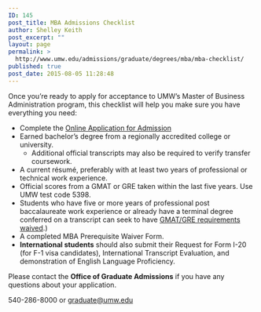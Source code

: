 ```yaml
---
ID: 145
post_title: MBA Admissions Checklist
author: Shelley Keith
post_excerpt: ""
layout: page
permalink: >
  http://www.umw.edu/admissions/graduate/degrees/mba/mba-checklist/
published: true
post_date: 2015-08-05 11:28:48
---
```

Once you’re ready to apply for acceptance to UMW’s Master of Business Administration program, this checklist will help you make sure you have everything you need:
<ul>
 	<li>Complete the <a href="https://admissions.umw.edu/apply/?sr=a8f154ae-97ae-4eca-8187-234651110b0e">Online Application for Admission</a></li>
 	<li>Earned bachelor’s degree from a regionally accredited college or university.
<ul>
 	<li>Additional official transcripts may also be required to verify transfer coursework.</li>
</ul>
</li>
 	<li>A current résumé, preferably with at least two years of professional or technical work experience.</li>
 	<li>Official scores from a GMAT or GRE taken within the last five years. Use UMW test code 5398.</li>
 	<li>Students who have five or more years of professional post baccalaureate work experience or already have a terminal degree conferred on a transcript can seek to have <a href="http://www.umw.edu/admissions/graduate/advising/waiver/">GMAT/GRE requirements waived</a>.)</li>
 	<li>A completed MBA Prerequisite Waiver Form.</li>
 	<li><strong>International students</strong> should also submit their Request for Form I-20 (for F-1 visa candidates), International Transcript Evaluation, and demonstration of English Language Proficiency.</li>
</ul>
Please contact the <strong>Office of Graduate Admissions</strong> if you have any questions about your application.

540-286-8000 or <a href="mailto:graduate@umw.edu">graduate@umw.edu</a>